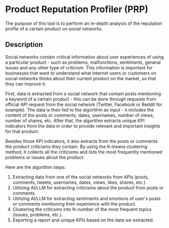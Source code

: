 # Product Reputation Profiler (PRP)
The purpose of this tool is to perform an in-depth analysis of the reputation profile of a certain product on social networks.

## Description
Social networks contain critical information about user experiences of using a particular product - such as problems, malfunctions, sentiments, general issues and any other type of criticism. This information is important for businesses that want to understand what internet users or customers on social networks thinks about their current product on the market, so that they can improve it.
    
First, data is extracted from a social network that contain posts mentioning a keyword of a certain product - this can be done through requests from official API request from the social network (Twitter, Facebook or Reddit for example). The data is then fed to the algorithm as input - it includes the content of the posts or comments, dates, usernames, number of views, number of shares, etc. After that, the algorithm extracts unique KPI indicators from the data in order to provide relevant and important insights for that product.    
    
Besides those KPI indicators, it also extracts from the posts or comments the product criticisms they contain. By using the K-means clustering method, it collects all the criticisms and lists the most frequently mentioned problems or issues about the product.

Here are the algorithm steps:    
1. Extracting data from one of the social networks from APIs (posts, comments, tweets, usernames, dates, views, likes, shares, etc.).
2. Utilizing AI/LLM for extracting criticisms about the product from posts or comments.
3. Utilizing AI/LLM for extracting sentiments and emotions of user's posts or comments mentioning their experience with the product.
4. Clustering the criticsms into N-number of the most frequent topics (issues, problems, etc.).
5. Exporting a report and unique KPIs based on the data we extracted.
